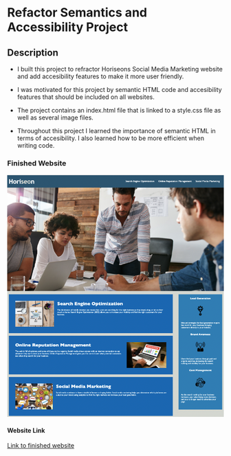 # Refactor Semantics and Accessibility Project

## Description 

- I built this project to refractor Horiseons Social Media Marketing website and add accesibility features to make it more user friendly.

- I was motivated for this project by semantic HTML code and accesibility features that should be included on all websites. 

- The project contains an index.html file that is linked to a style.css file as well as several image files.

- Throughout this project I learned the importance of semantic HTML in terms of accesibility. I also learned how to be more efficient when writing code. 

### Finished Website

![Finished Website](/assets/images/finished-website.png)

#### Website Link 
[Link to finished website](https://cmullan602.github.io/accessibility-for-all/#social-media-marketing)


